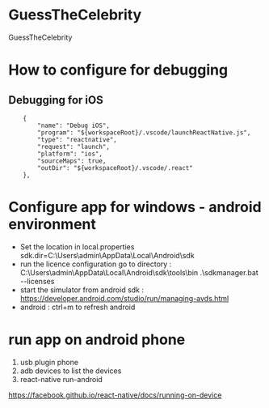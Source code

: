 # GuessTheCelebrity
GuessTheCelebrity

# How to configure for debugging
## Debugging for iOS
        {
            "name": "Debug iOS",
            "program": "${workspaceRoot}/.vscode/launchReactNative.js",
            "type": "reactnative",
            "request": "launch",
            "platform": "ios",
            "sourceMaps": true,
            "outDir": "${workspaceRoot}/.vscode/.react"
        },

# Configure app for windows - android environment
* Set the location in local.properties sdk.dir=C:\\Users\\admin\\AppData\\Local\\Android\\sdk
* run the licence configuration
   go to directory : C:\Users\admin\AppData\Local\Android\sdk\tools\bin
   .\sdkmanager.bat --licenses
* start the simulator from android sdk :
       https://developer.android.com/studio/run/managing-avds.html
* android : ctrl+m to refresh android 

# run app on android phone
1. usb plugin phone
2. adb devices
   to list the devices
3.  react-native run-android

https://facebook.github.io/react-native/docs/running-on-device   
